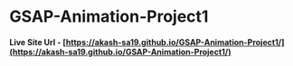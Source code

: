 # GSAP-Animation-Project1
#### Live Site Url - [https://akash-sa19.github.io/GSAP-Animation-Project1/](https://akash-sa19.github.io/GSAP-Animation-Project1/) 
